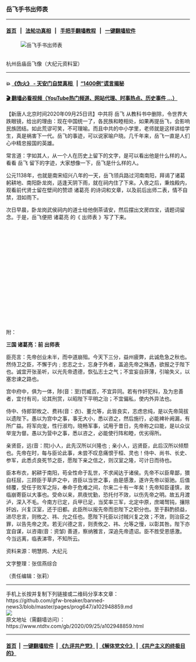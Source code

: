 ### 岳飞手书出师表
------------------------

#### [首页](https://github.com/gfw-breaker/banned-news3/blob/master/README.md) &nbsp;&nbsp;|&nbsp;&nbsp; [法轮功真相](https://github.com/begood0513/basic/blob/master/README.md)  &nbsp;&nbsp;|&nbsp;&nbsp; [手把手翻墙教程](https://github.com/gfw-breaker/guides/wiki)  &nbsp;&nbsp;|&nbsp;&nbsp; [一键翻墙软件](https://github.com/gfw-breaker/nogfw/blob/master/README.md)  



<div><div class="featured_image">
 <figure>
  <img alt="岳飞手书出师表" src="https://i.ntdtv.com/assets/uploads/2020/09/2020-09-25_143043-800x450.jpg"/>
 </figure><br/>
 <span class="caption">
  杭州岳庙岳飞像（大纪元资料室）
 </span>
</div>
</div><hr/>

#### 💥 [《伪火》 - 天安门自焚真相 ](http://158.247.195.190:10000/videos/blog/weihuo.html)&nbsp; |&nbsp; [“1400例”谎言揭秘  ](http://158.247.195.190:10000/videos/blog/jiexi1400.html)

#### [ 🎬  翻墙必看视频（YouTube热门频道、网站代理、时事热点、历史事件 ...）](https://github.com/gfw-breaker/links/blob/master/banned.md)

<div><div class="post_content" itemprop="articleBody">
 <p>
  【新唐人北京时间2020年09月25日讯】中共将
  <ok href="https://www.ntdtv.com/gb/岳飞.htm">
   岳飞
  </ok>
  从教科书中删除，令世界大跌眼镜，给出的理由：现在中国统一了，各民族和睦相处，如果再提岳飞，会影响民族团结。如此荒谬可笑，不可理喻。而且中共的中小学里，老师就是这样讲给学生，真是祸害下一代。岳飞的事迹，可以说家喻户晓。几千年来，岳飞一直是人们心中精忠报国的英雄。
 </p>
 <p>
  常言道：字如其人，从一个人在历史上留下的文字，是可以看出他是什么样的人。看看
  <ok href="https://www.ntdtv.com/gb/岳飞.htm">
   岳飞
  </ok>
  留下的字迹，大家想像一下，岳飞是什么样的人。
 </p>
 <p>
  公元1138年，也就是南宋绍兴八年的一天，岳飞领兵路过河南南阳，拜谒了诸葛躬耕地、南阳卧龙岗，适逢天阴下雨，就在祠内住了下来。入夜之后，秉烛殿内，观看前代贤士留在壁间的赞颂
  <ok href="https://www.ntdtv.com/gb/诸葛亮.htm">
   诸葛亮
  </ok>
  的诗词和文章，以及前后出师二表，情不自禁，泪如雨下。
 </p>
 <p>
  次日早晨，卧龙岗武侯祠内的道士给他倒茶请安，然后摆出文房四宝，请题词留念。于是，岳飞便把
  <ok href="https://www.ntdtv.com/gb/诸葛亮.htm">
   诸葛亮
  </ok>
  的《
  <ok href="https://www.ntdtv.com/gb/出师表.htm">
   出师表
  </ok>
  》写了下来。
 </p>
 <p>
  <img alt="" class="alignnone size-medium wp-image-102948871" src="https://i.ntdtv.com/assets/uploads/2020/09/2020-09-25_141556-600x528.jpg"/>
 </p>
 <p>
  <img alt="" class="alignnone size-medium wp-image-102948872" src="https://i.ntdtv.com/assets/uploads/2020/09/2020-09-25_141607-600x487.jpg"/>
 </p>
 <p>
  <img alt="" class="alignnone size-medium wp-image-102948873" src="https://i.ntdtv.com/assets/uploads/2020/09/2020-09-25_141711-600x512.jpg"/>
 </p>
 <p>
  <img alt="" class="alignnone size-medium wp-image-102948874" src="https://i.ntdtv.com/assets/uploads/2020/09/2020-09-25_141721-600x490.jpg"/>
 </p>
 <p>
  <img alt="" class="alignnone size-medium wp-image-102948875" src="https://i.ntdtv.com/assets/uploads/2020/09/2020-09-25_141733-600x516.jpg"/>
 </p>
 <p>
  <img alt="" class="alignnone size-medium wp-image-102948876" src="https://i.ntdtv.com/assets/uploads/2020/09/2020-09-25_141746-600x505.jpg"/>
 </p>
 <p>
  <img alt="" class="alignnone size-medium wp-image-102948877" src="https://i.ntdtv.com/assets/uploads/2020/09/2020-09-25_141759-600x512.jpg"/>
 </p>
 <p>
  <img alt="" class="alignnone size-medium wp-image-102948878" src="https://i.ntdtv.com/assets/uploads/2020/09/2020-09-25_141810-600x492.jpg"/>
 </p>
 <p>
  <img alt="" class="alignnone size-medium wp-image-102948879" src="https://i.ntdtv.com/assets/uploads/2020/09/2020-09-25_141822-600x518.jpg"/>
 </p>
 <p>
  <img alt="" class="alignnone size-medium wp-image-102948880" src="https://i.ntdtv.com/assets/uploads/2020/09/2020-09-25_141835-600x504.jpg"/>
 </p>
 <p>
  <img alt="" class="alignnone size-medium wp-image-102948881" src="https://i.ntdtv.com/assets/uploads/2020/09/2020-09-25_141852-600x528.jpg"/>
 </p>
 <p>
  <img alt="" class="alignnone size-medium wp-image-102948882" src="https://i.ntdtv.com/assets/uploads/2020/09/2020-09-25_141904-600x513.jpg"/>
 </p>
 <p>
  <img alt="" class="alignnone size-medium wp-image-102948883" src="https://i.ntdtv.com/assets/uploads/2020/09/2020-09-25_141914-600x502.jpg"/>
 </p>
 <p>
  <img alt="" class="alignnone size-medium wp-image-102948884" src="https://i.ntdtv.com/assets/uploads/2020/09/2020-09-25_141927-600x498.jpg"/>
 </p>
 <p>
  <img alt="" class="alignnone size-medium wp-image-102948885" src="https://i.ntdtv.com/assets/uploads/2020/09/2020-09-25_141937-600x497.jpg"/>
 </p>
 <p>
  <img alt="" class="alignnone size-medium wp-image-102948886" src="https://i.ntdtv.com/assets/uploads/2020/09/2020-09-25_141956-600x542.jpg"/>
 </p>
 <p>
  <img alt="" class="alignnone size-medium wp-image-102948887" src="https://i.ntdtv.com/assets/uploads/2020/09/2020-09-25_142017-600x543.jpg"/>
 </p>
 <p>
  <img alt="" class="alignnone size-medium wp-image-102948888" src="https://i.ntdtv.com/assets/uploads/2020/09/2020-09-25_142029-600x501.jpg"/>
 </p>
 <p>
  <img alt="" class="alignnone size-medium wp-image-102948889" src="https://i.ntdtv.com/assets/uploads/2020/09/2020-09-25_142042-600x498.jpg"/>
 </p>
 <p>
  <img alt="" class="alignnone size-medium wp-image-102948890" src="https://i.ntdtv.com/assets/uploads/2020/09/2020-09-25_142056-600x510.jpg"/>
 </p>
 <p>
  附：
 </p>
 <p>
  <strong>
   <ok href="https://www.ntdtv.com/gb/三国.htm">
    三国
   </ok>
   诸葛亮：前
   <ok href="https://www.ntdtv.com/gb/出师表.htm">
    出师表
   </ok>
  </strong>
 </p>
 <p>
  臣亮言：先帝创业未半，而中道崩殂。今天下三分，益州疲弊，此诚危急之秋也。然侍卫之臣，不懈于内﹔忠志之士，忘身于外者，盖追先帝之殊遇，欲报之于陛下也。诚宜开张圣听，以光先帝遗德，恢弘志士之气；不宜妄自菲薄，引喻失义，以塞忠谏之路也。
 </p>
 <p>
  宫中府中，俱为一体，陟(音：至)罚臧否，不宜异同。若有作奸犯科，及为忠善者，宜付有司，论其刑赏，以昭陛下平明之治；不宜偏私，使内外异法也。
 </p>
 <p>
  侍中、侍郎郭攸之、费祎(音：衣)、董允等，此皆良实，志虑忠纯，是以先帝简拔以遗陛下。愚以为宫中之事，事无大小，悉以咨之，然后施行，必能裨补阙漏，有所广益。将军向宠，性行淑均，晓畅军事，试用于昔日，先帝称之曰能，是以众议举宠为督。愚以为营中之事，悉以咨之，必能使行阵和睦，优劣得所。
 </p>
 <p>
  亲贤臣，远(音：院)小人，此先汉所以兴隆也﹔亲小人，远贤臣，此后汉所以倾颓也。先帝在时，每与臣论此事，未尝不叹息痛恨于桓、灵也！侍中、尚书、长史、参军，此悉贞良死节之臣，愿陛下亲之信之，则汉室之隆，可计日而待也。
 </p>
 <p>
  臣本布衣，躬耕于南阳，苟全性命于乱世，不求闻达于诸侯。先帝不以臣卑鄙，猥自枉屈，三顾臣于草庐之中，咨臣以当世之事，由是感激，遂许先帝以驱驰。后值倾覆，受任于败军之际，奉命于危难之间，尔来二十有一年矣！先帝知臣谨慎，故临崩寄臣以大事也。受命以来，夙夜忧勤，恐托付不效，以伤先帝之明。故五月渡泸，深入不毛。今南方已定，兵甲已足，当奖率三军，北定中原，庶竭驽钝，攘除奸凶，兴复汉室，还于旧都。此臣所以报先帝而忠陛下之职分也。至于斟酌损益，进尽忠言，则攸之、祎、允之任也。愿陛下托臣以讨贼兴复之效；不效，则治臣之罪，以告先帝之灵。若无兴德之言，则责攸之、祎、允等之慢，以彰其咎。陛下亦宜自谋，以咨诹(音：资邹) 善道，察纳雅言，深追先帝遗诏。臣不胜受恩感激。今当远离，临表涕零，不知所云。
 </p>
 <p>
  资料来源：明慧网、大纪元
 </p>
 <p>
  文字整理：张信燕综合
 </p>
 <p>
  （责任编辑：张莉）
 </p>
 <div class="single_ad">
 </div>
</div>
</div>
<hr/>
手机上长按并复制下列链接或二维码分享本文章：<br/>
https://github.com/gfw-breaker/banned-news3/blob/master/pages/prog647/a102948859.md <br/>
<a href='https://github.com/gfw-breaker/banned-news3/blob/master/pages/prog647/a102948859.md'><img src='https://github.com/gfw-breaker/banned-news3/blob/master/pages/prog647/a102948859.md.png'/></a> <br/>
原文地址（需翻墙访问）：https://www.ntdtv.com/gb/2020/09/25/a102948859.html


------------------------
#### [首页](https://github.com/gfw-breaker/banned-news3/blob/master/README.md) &nbsp;|&nbsp; [一键翻墙软件](https://github.com/gfw-breaker/nogfw/blob/master/README.md) &nbsp;| [《九评共产党》](https://github.com/gfw-breaker/9ping.md/blob/master/README.md#九评之一评共产党是什么) | [《解体党文化》](https://github.com/gfw-breaker/jtdwh.md/blob/master/README.md) | [《共产主义的终极目的》](https://github.com/gfw-breaker/gczydzjmd.md/blob/master/README.md)


<img src='http://gfw-breaker.win/banned-news3/pages/prog647/a102948859.md' width='0px' height='0px'/>